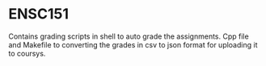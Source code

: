 # ENSC151

Contains grading scripts in shell to auto grade the assignments.
Cpp file and Makefile to converting the grades in csv to json format for uploading it to coursys.